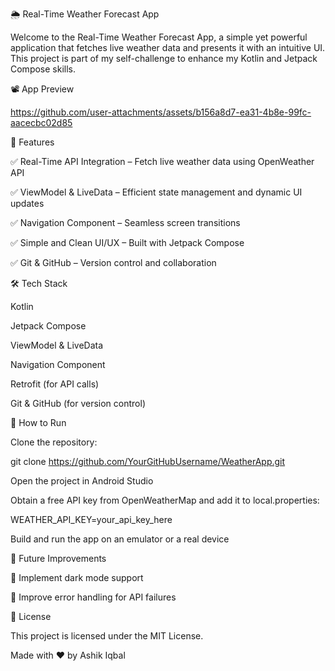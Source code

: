 🌦️ Real-Time Weather Forecast App



Welcome to the Real-Time Weather Forecast App, a simple yet powerful application that fetches live weather data and presents it with an intuitive UI. This project is part of my self-challenge to enhance my Kotlin and Jetpack Compose skills.




📽️ App Preview





https://github.com/user-attachments/assets/b156a8d7-ea31-4b8e-99fc-aacecbc02d85







🚀 Features



✅ Real-Time API Integration – Fetch live weather data using OpenWeather API


✅ ViewModel & LiveData – Efficient state management and dynamic UI updates


✅ Navigation Component – Seamless screen transitions


✅ Simple and Clean UI/UX – Built with Jetpack Compose


✅ Git & GitHub – Version control and collaboration






🛠️ Tech Stack



Kotlin


Jetpack Compose


ViewModel & LiveData


Navigation Component


Retrofit (for API calls)


Git & GitHub (for version control)





📌 How to Run



Clone the repository:



git clone https://github.com/YourGitHubUsername/WeatherApp.git



Open the project in Android Studio




Obtain a free API key from OpenWeatherMap and add it to local.properties:




WEATHER_API_KEY=your_api_key_here



Build and run the app on an emulator or a real device




🌟 Future Improvements



🔹 Implement dark mode support


🔹 Improve error handling for API failures





📜 License



This project is licensed under the MIT License.




Made with ❤️ by Ashik Iqbal
